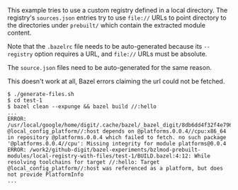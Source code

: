 This example tries to use a custom registry defined in a local directory.
The registry's `sources.json` entries try to use `file://` URLs to point
directory to the directories under `prebuilt/`  which contain the extracted
module content.

Note that the `.bazelrc` file needs to be auto-generated because its
`--registry` option requires a URL, and `file://` URLs must be absolute.

The `source.json`  files need to be auto-generated for the same reason.

This doesn't work at all, Bazel errors claiming the url could not be fetched.

```
$ ./generate-files.sh
$ cd test-1
$ bazel clean --expunge && bazel build //:hello
...
ERROR: /usr/local/google/home/digit/.cache/bazel/_bazel_digit/8db6dd4f32f4e796300308153858faa7/external/local_config_platform/BUILD.bazel:4:9: @local_config_platform//:host depends on @platforms.0.0.4//cpu:x86_64 in repository @platforms.0.0.4 which failed to fetch. no such package '@platforms.0.0.4//cpu': Missing integrity for module platforms@0.0.4
ERROR: /work2/github-digit/bazel-experiments/bzlmod-prebuilt-modules/local-registry-with-files/test-1/BUILD.bazel:4:12: While resolving toolchains for target //:hello: Target @local_config_platform//:host was referenced as a platform, but does not provide PlatformInfo
...
```
